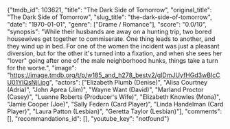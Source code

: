 {"tmdb_id": 103621, "title": "The Dark Side of Tomorrow", "original_title": "The Dark Side of Tomorrow", "slug_title": "the-dark-side-of-tomorrow", "date": "1970-01-01", "genre": ["Drame / Romance"], "score": "0.0/10", "synopsis": "While their husbands are away on a hunting trip, two bored housewives get together to commiserate. One thing leads to another, and they wind up in bed. For one of the women the incident was just a pleasant diversion, but for the other it's turned into a fixation, and when she sees her \"lover\" going after one of the male neighborhood hunks, things take a turn for the worse.", "image": "https://image.tmdb.org/t/p/w185_and_h278_bestv2/gIDmJUyfHGd3wBIcCU01YIQsNjl.jpg", "actors": ["Elizabeth Plumb (Denise)", "Alisa Courtney (Adria)", "John Aprea (Jim)", "Wayne Want (David)", "Marland Proctor (Casey)", "Luanne Roberts (Producer's Wife)", "Elizabeth Knowles (Mona)", "Jamie Cooper (Joe)", "Sally Federn (Card Player)", "Linda Handelman (Card Player)", "Laura Patton (Lesbian)", "Geretta Taylor (Lesbian)"], "comments": [], "recommandations_id": [], "youtube_key": "notfound"}